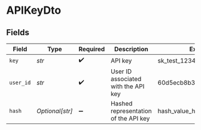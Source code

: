# APIKeyDto


## Fields

| Field                                | Type                                 | Required                             | Description                          | Example                              |
| ------------------------------------ | ------------------------------------ | ------------------------------------ | ------------------------------------ | ------------------------------------ |
| `key`                                | *str*                                | :heavy_check_mark:                   | API key                              | sk_test_1234567890abcdef             |
| `user_id`                            | *str*                                | :heavy_check_mark:                   | User ID associated with the API key  | 60d5ecb8b3b3a30015f3e1a4             |
| `hash`                               | *Optional[str]*                      | :heavy_minus_sign:                   | Hashed representation of the API key | hash_value_here                      |
